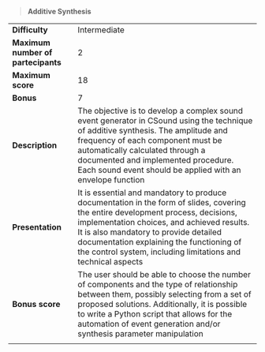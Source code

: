 > **Additive Synthesis**  

|||
| :--------- | :--------- |
| **Difficulty** | Intermediate |
| **Maximum number of partecipants**| 2 |
| **Maximum score**| 18 |
| **Bonus** | 7 |
| **Description** | The objective is to develop a complex sound event generator in CSound using the technique of additive synthesis. The amplitude and frequency of each component must be automatically calculated through a documented and implemented procedure. Each sound event should be applied with an envelope function |
| **Presentation** | It is essential and mandatory to produce documentation in the form of slides, covering the entire development process, decisions, implementation choices, and achieved results. It is also mandatory to provide detailed documentation explaining the functioning of the control system, including limitations and technical aspects |
| **Bonus score** | The user should be able to choose the number of components and the type of relationship between them, possibly selecting from a set of proposed solutions. Additionally, it is possible to write a Python script that allows for the automation of event generation and/or synthesis parameter manipulation |
|||
